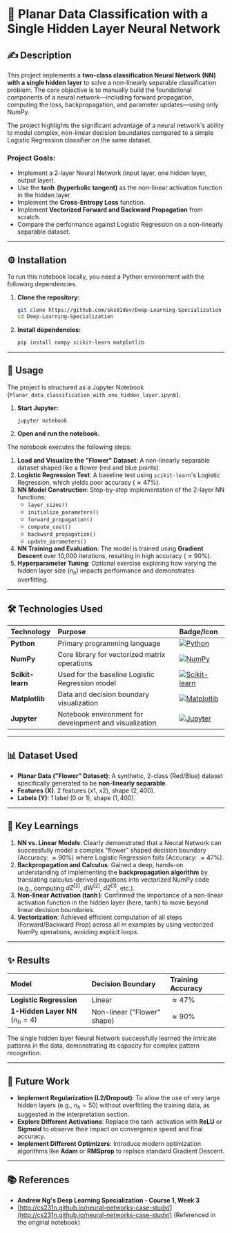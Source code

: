 # 🌸 Planar Data Classification with a Single Hidden Layer Neural Network

## ✍️ Description

This project implements a **two-class classification Neural Network (NN) with a single hidden layer** to solve a non-linearly separable classification problem. The core objective is to manually build the foundational components of a neural network—including forward propagation, computing the loss, backpropagation, and parameter updates—using only NumPy.

The project highlights the significant advantage of a neural network's ability to model complex, non-linear decision boundaries compared to a simple Logistic Regression classifier on the same dataset.

### Project Goals:
* Implement a 2-layer Neural Network (input layer, one hidden layer, output layer).
* Use the **$\tanh$ (hyperbolic tangent)** as the non-linear activation function in the hidden layer.
* Implement the **Cross-Entropy Loss** function.
* Implement **Vectorized Forward and Backward Propagation** from scratch.
* Compare the performance against Logistic Regression on a non-linearly separable dataset.

---

## ⚙️ Installation

To run this notebook locally, you need a Python environment with the following dependencies.

1.  **Clone the repository:**
    ```bash
    git clone https://github.com/sks01dev/Deep-Learning-Specialization
    cd Deep-Learning-Specialization
    ```

2.  **Install dependencies:**
    ```bash
    pip install numpy scikit-learn matplotlib
    ```

---

## 🏃 Usage

The project is structured as a Jupyter Notebook (`Planar_data_classification_with_one_hidden_layer.ipynb`).

1.  **Start Jupyter:**
    ```bash
    jupyter notebook
    ```
2.  **Open and run the notebook.**

The notebook executes the following steps:
1.  **Load and Visualize the "Flower" Dataset**: A non-linearly separable dataset shaped like a flower (red and blue points).
2.  **Logistic Regression Test**: A baseline test using `scikit-learn`'s Logistic Regression, which yields poor accuracy ($\approx 47\%$).
3.  **NN Model Construction**: Step-by-step implementation of the 2-layer NN functions:
    * `layer_sizes()`
    * `initialize_parameters()`
    * `forward_propagation()`
    * `compute_cost()`
    * `backward_propagation()`
    * `update_parameters()`
4.  **NN Training and Evaluation**: The model is trained using **Gradient Descent** over 10,000 iterations, resulting in high accuracy ($\approx 90\%$).
5.  **Hyperparameter Tuning**: Optional exercise exploring how varying the hidden layer size ($n_h$) impacts performance and demonstrates overfitting.

---

## 🛠️ Technologies Used

| Technology | Purpose | Badge/Icon |
| :--- | :--- | :--- |
| **Python** | Primary programming language | [![Python](https://img.shields.io/badge/Python-3.x-blue?style=flat-square&logo=python&logoColor=white)](https://www.python.org/doc/) |
| **NumPy** | Core library for vectorized matrix operations | [![NumPy](https://img.shields.io/badge/NumPy-1.x-blue?style=flat-square&logo=numpy&logoColor=white)](https://numpy.org/doc/) |
| **Scikit-learn** | Used for the baseline Logistic Regression model | [![Scikit-learn](https://img.shields.io/badge/Scikit--learn-0.24-orange?style=flat-square&logo=scikit-learn&logoColor=white)](https://scikit-learn.org/stable/documentation.html) |
| **Matplotlib** | Data and decision boundary visualization | [![Matplotlib](https://img.shields.io/badge/Matplotlib-3.x-red?style=flat-square&logo=matplotlib&logoColor=white)](https://matplotlib.org/stable/contents.html) |
| **Jupyter** | Notebook environment for development and visualization | [![Jupyter](https://img.shields.io/badge/Jupyter-Notebook-orange?style=flat-square&logo=jupyter&logoColor=white)](https://jupyter.org/documentation) |

---

## 📊 Dataset Used

* **Planar Data ("Flower" Dataset)**: A synthetic, 2-class (Red/Blue) dataset specifically generated to be **non-linearly separable**.
* **Features (X)**: 2 features (x1, x2), shape $(2, 400)$.
* **Labels (Y)**: 1 label (0 or 1), shape $(1, 400)$.

---

## 🧠 Key Learnings

1.  **NN vs. Linear Models**: Clearly demonstrated that a Neural Network can successfully model a complex "flower" shaped decision boundary (Accuracy: $\approx 90\%$) where Logistic Regression fails (Accuracy: $\approx 47\%$).
2.  **Backpropagation and Calculus**: Gained a deep, hands-on understanding of implementing the **backpropagation algorithm** by translating calculus-derived equations into vectorized NumPy code (e.g., computing $dZ^{[2]}$, $dW^{[2]}$, $dZ^{[1]}$, etc.).
3.  **Non-linear Activation ($\tanh$)**: Confirmed the importance of a non-linear activation function in the hidden layer (here, $\tanh$) to move beyond linear decision boundaries.
4.  **Vectorization**: Achieved efficient computation of all steps (Forward/Backward Prop) across all $m$ examples by using vectorized NumPy operations, avoiding explicit loops.

---

## ✨ Results

| Model | Decision Boundary | Training Accuracy |
| :--- | :--- | :--- |
| **Logistic Regression** | Linear | $\approx 47\%$ |
| **1-Hidden Layer NN** ($n_h=4$) | Non-linear ("Flower" shape) | $\approx 90\%$ |

The single hidden layer Neural Network successfully learned the intricate patterns in the data, demonstrating its capacity for complex pattern recognition.

---

## 🚀 Future Work

* **Implement Regularization (L2/Dropout)**: To allow the use of very large hidden layers (e.g., $n_h=50$) without overfitting the training data, as suggested in the interpretation section.
* **Explore Different Activations**: Replace the $\tanh$ activation with **ReLU** or **Sigmoid** to observe their impact on convergence speed and final accuracy.
* **Implement Different Optimizers**: Introduce modern optimization algorithms like **Adam** or **RMSprop** to replace standard Gradient Descent.

---

## 📚 References

* **Andrew Ng's Deep Learning Specialization - Course 1, Week 3**
* [http://cs231n.github.io/neural-networks-case-study/](http://cs231n.github.io/neural-networks-case-study/) (Referenced in the original notebook)
